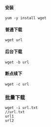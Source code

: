 #### 安装
```
yum -y install wget
```

#### 普通下载
```
wget url
```

#### 后台下载
```
wget -b url
```

#### 断点续下
```
wget -c url
```

### 批量下载
```
wget -i url.txt
//url.txt
url1
url2
```

